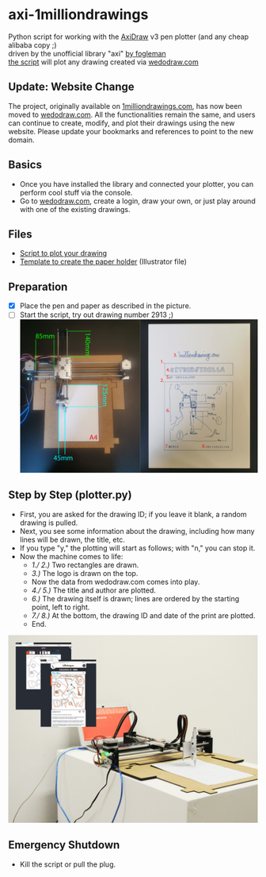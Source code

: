 # axi-1milliondrawings

Python script for working with the [AxiDraw](https://www.axidraw.com/) v3 pen plotter (and any cheap alibaba copy ;)\
driven by the unofficial library "axi" [by fogleman](https://github.com/fogleman/axi)\
[the script](plotter.py) will plot any drawing created via [wedodraw.com](https://wedodraw.com/)

## Update: Website Change

The project, originally available on [1milliondrawings.com](https://1milliondrawings.com/), has now been moved to [wedodraw.com](https://wedodraw.com/). All the functionalities remain the same, and users can continue to create, modify, and plot their drawings using the new website. Please update your bookmarks and references to point to the new domain.

## Basics

- Once you have installed the library and connected your plotter, you can perform cool stuff via the console.
- Go to [wedodraw.com](https://wedodraw.com/), create a login, draw your own, or just play around with one of the existing drawings.

## Files

- [Script to plot your drawing](plotter.py)
- [Template to create the paper holder](axi_platten1.ai) (Illustrator file)

## Preparation

- [x] Place the pen and paper as described in the picture.
- [ ] Start the script, try out drawing number 2913 ;)
![plotter image](howto.jpg)

## Step by Step (plotter.py)

- First, you are asked for the drawing ID; if you leave it blank, a random drawing is pulled.
- Next, you see some information about the drawing, including how many lines will be drawn, the title, etc.
- If you type "y," the plotting will start as follows; with "n," you can stop it.
- Now the machine comes to life:
  - *1./ 2.)* Two rectangles are drawn.
  - *3.)* The logo is drawn on the top.
  - Now the data from wedodraw.com comes into play.
  - *4./ 5.)* The title and author are plotted.
  - *6.)* The drawing itself is drawn; lines are ordered by the starting point, left to right.
  - *7./ 8.)* At the bottom, the drawing ID and date of the print are plotted.
  - End.

![plotter image](setup.jpg)

## Emergency Shutdown

- Kill the script or pull the plug.
